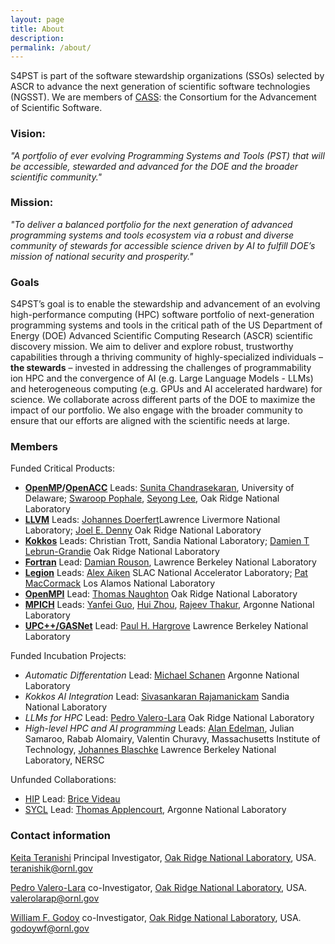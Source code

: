 ```yaml
---
layout: page
title: About
description:
permalink: /about/
---
```


S4PST is part of the software stewardship organizations (SSOs) selected by ASCR to
advance the next generation of scientific software technologies (NGSST). We are members of [CASS](https://cass.community/): the Consortium for the Advancement of Scientific Software.

### Vision:
*"A portfolio of ever evolving Programming Systems and Tools (PST) that will be accessible, stewarded and advanced for the DOE and the broader scientific community."*

### Mission: 
*"To deliver a balanced portfolio for the next generation of advanced programming systems and tools ecosystem via a robust and diverse community of stewards for accessible science driven by AI to fulfill DOE’s mission of national security and prosperity."*


### Goals

S4PST’s goal is to enable the stewardship and advancement of an evolving high-performance
computing (HPC) software portfolio of next-generation programming systems and tools in the critical path of the US Department of Energy (DOE) Advanced Scientific Computing Research (ASCR) scientific discovery mission. We aim to deliver and explore robust, trustworthy capabilities through a thriving community of highly-specialized individuals – **the stewards** – invested in addressing the challenges of programmability ion HPC and the convergence of AI (e.g. Large Language Models - LLMs) and heterogeneous computing (e.g. GPUs and AI accelerated hardware) for science. We collaborate across different parts of the DOE to maximize the impact of our portfolio. We also engage with the broader community to ensure that our efforts are aligned with the scientific needs at large.

### Members

Funded Critical Products:

- **[OpenMP](https://www.openmp.org/)/[OpenACC](https://www.openacc.org/)**  Leads: [Sunita Chandrasekaran](https://crpl.cis.udel.edu/sunita/), University of Delaware; [Swaroop Pophale](https://www.ornl.gov/staff-profile/swaroop-s-pophale), [Seyong Lee](https://www.ornl.gov/staff-profile/seyong-lee), Oak Ridge National Laboratory
- [**LLVM**](https://llvm.org/) Leads: [Johannes Doerfert](https://people.llnl.gov/doerfert1)Lawrence Livermore National Laboratory; [Joel E. Denny](https://www.ornl.gov/staff-profile/joel-e-denny) Oak Ridge National Laboratory
- [**Kokkos**](https://kokkos.org/) Leads: Christian Trott, Sandia National Laboratory; [Damien T Lebrun-Grandie](https://www.ornl.gov/staff-profile/damien-t-lebrun-grandie) Oak Ridge National Laboratory
- [**Fortran**](https://fortran-lang.org/) Lead: [Damian Rouson](https://crd.lbl.gov/divisions/amcr/computer-science-amcr/class/members/damian-rouson/), Lawrence Berkeley National Laboratory
- [**Legion**](https://legion.stanford.edu/) Leads: [Alex Aiken](https://theory.stanford.edu/~aiken/) SLAC National Accelerator Laboratory; [Pat MacCormack](https://laro.lanl.gov/esploro/profile/patrick_mccormick/overview) Los Alamos National Laboratory
- [**OpenMPI**](https://www.open-mpi.org/) Lead: [Thomas Naughton](https://www.ornl.gov/staff-profile/thomas-j-naughton-iii) Oak Ridge National Laboratory
- [**MPICH**](https://www.mpich.org/) Leads: [Yanfei Guo](https://www.anl.gov/profile/yanfei-guo), [Hui Zhou](https://www.anl.gov/profile/hui-zhou), [Rajeev Thakur](https://www.anl.gov/profile/rajeev-thakur), Argonne National Laboratory
- [**UPC++/GASNet**](https://gasnet.lbl.gov/) Lead: [Paul H. Hargrove](https://crd.lbl.gov/divisions/amcr/computer-science-amcr/class/members/paul-hargrove/) Lawrence Berkeley National Laboratory

Funded Incubation Projects:

- *Automatic Differentation* Lead: [Michael Schanen](https://www.anl.gov/profile/michel-schanen) Argonne National Laboratory
- *Kokkos AI Integration* Lead: [Sivasankaran Rajamanickam](https://www.sandia.gov/people/staff/sivasankaran-rajamanickam/) Sandia National Laboratory
- *LLMs for HPC* Lead: [Pedro Valero-Lara](https://www.ornl.gov/staff-profile/pedro-valero-lara) Oak Ridge National Laboratory
- *High-level HPC and AI programming* Leads: [Alan Edelman](https://math.mit.edu/~edelman/), Julian Samaroo, Rabab Alomairy, Valentin Churavy, Massachusetts Institute of Technology, [Johannes Blaschke](https://www.nersc.gov/about/nersc-staff/data-science-engagement-group/johannes-blaschke/) Lawrence Berkeley National Laboratory, NERSC

Unfunded Collaborations:

- [HIP](https://rocm.docs.amd.com/projects/HIP/en/latest/) Lead: [Brice Videau](https://www.anl.gov/profile/brice-videau)
- [SYCL](https://www.khronos.org/sycl/) Lead: [Thomas Applencourt](https://www.alcf.anl.gov/about/people/thomas-applencourt), Argonne National Laboratory

### Contact information

[Keita Teranishi](https://www.ornl.gov/staff-profile/keita-teranishi) Principal Investigator, [Oak Ridge National Laboratory](https://www.ornl.gov/), USA. teranishik@ornl.gov

[Pedro Valero-Lara](https://www.ornl.gov/staff-profile/pedro-valero-lara) co-Investigator, [Oak Ridge National Laboratory](https://www.ornl.gov/), USA. valerolarap@ornl.gov

[William F. Godoy](https://www.ornl.gov/staff-profile/william-f-godoy) co-Investigator, [Oak Ridge National Laboratory](https://www.ornl.gov/), USA. godoywf@ornl.gov

